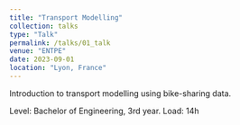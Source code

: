 ```yaml
---
title: "Transport Modelling"
collection: talks
type: "Talk"
permalink: /talks/01_talk
venue: "ENTPE"
date: 2023-09-01
location: "Lyon, France"
---
```


Introduction to transport modelling using bike-sharing data.

Level: Bachelor of Engineering, 3rd year. 
Load: 14h
